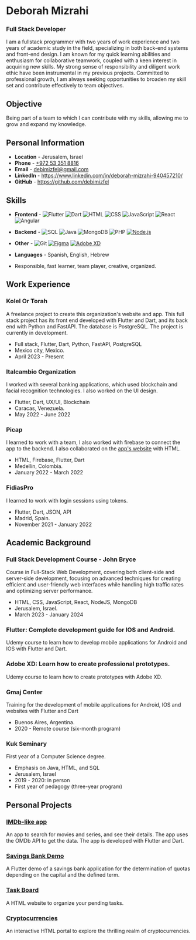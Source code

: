 # Deborah Mizrahi

### Full Stack Developer

I am a fullstack programmer with two years of work experience and two years of academic study in the field, specializing in both back-end systems and front-end design. I am known for my quick learning abilities and enthusiasm for collaborative teamwork, coupled with a keen interest in acquiring new skills. My strong sense of responsibility and diligent work ethic have been instrumental in my previous projects. Committed to professional growth, I am always seeking opportunities to broaden my skill set and contribute effectively to team objectives.

## Objective

Being part of a team to which I can contribute with my skills, allowing me to grow and expand my knowledge.

## Personal Information

- **Location** - Jerusalem, Israel
- **Phone** - [+972 53 351 8816](tel:+972533518816)
- **Email** - [debimizfel@gmail.com](mailto:debimizfel@gmail.com)
- **LinkedIn** - https://www.linkedin.com/in/deborah-mizrahi-940457210/
- **GitHub** - https://github.com/debimizfel

## Skills

- **Frontend** - ![Flutter](https://raster.shields.io/badge/Flutter-02569B?logo=flutter&logoColor=white&style=flat)
 ![Dart](https://raster.shields.io/badge/Dart-0175C2?logo=dart&logoColor=white&style=flat)
 ![HTML](https://raster.shields.io/badge/HTML5-E34F26?logo=html5&logoColor=white&style=flat)
 ![CSS](https://raster.shields.io/badge/CSS3-1572B6?logo=css3&logoColor=white&style=flat)
 ![JavaScript](https://raster.shields.io/badge/JavaScript-F7DF1E?logo=javascript&logoColor=black&style=flat)
 ![React](https://img.shields.io/badge/React-61DAFB?logo=react&logoColor=white&style=flat)
 ![Angular](https://img.shields.io/badge/Angular-DD0031?logo=angular&logoColor=white&style=flat)


- **Backend** - ![SQL](https://raster.shields.io/badge/SQL-4479A1?style=flat)
 ![Java](https://raster.shields.io/badge/Java-007396?style=flat)
 ![MongoDB](https://img.shields.io/badge/MongoDB-47A248?logo=mongodb&logoColor=white&style=flat)
 ![PHP](https://img.shields.io/badge/PHP-777BB4?logo=php&logoColor=white&style=flat)
[![Node.js](https://img.shields.io/badge/Node.js-339933?logo=node.js&logoColor=white&style=flat)](https://nodejs.org/)


- **Other** - ![Git](https://raster.shields.io/badge/Git-F05032?logo=git&logoColor=white&style=flat)
[![Figma](https://img.shields.io/badge/Figma-2C2D72?logo=figma&logoColor=white&style=flat)](https://www.figma.com/)
[![Adobe XD](https://img.shields.io/badge/Adobe_XD-FF61F6?logo=adobe-xd&logoColor=white&style=flat)](https://www.adobe.com/products/xd.html)

- **Languages** - Spanish, English, Hebrew

- Responsible, fast learner, team player, creative, organized.

## Work Experience

### Kolel Or Torah

A freelance project to create this organization's website and app. This full stack project has its front end developed with Flutter and Dart, and its back end with Python and FastAPI. The database is PostgreSQL. The project is currently in development.

- Full stack, Flutter, Dart, Python, FastAPI, PostgreSQL
- Mexico city, Mexico.
- April 2023 - Present

### Italcambio Organization

I worked with several banking applications, which used blockchain and facial recognition technologies. I also worked on the UI design.

- Flutter, Dart, UX/UI, Blockchain
- Caracas, Venezuela.
- May 2022 - June 2022

### Picap

I learned to work with a team, I also worked with firebase to connect the app to the backend. I also collaborated on the [app's website](https://www.cocoa.app/) with HTML.

- HTML, Firebase, Flutter, Dart
- Medellín, Colombia.
- January 2022 - March 2022

### FidiasPro

I learned to work with login sessions using tokens.

- Flutter, Dart, JSON, API
- Madrid, Spain.
- November 2021 - January 2022

## Academic Background

### Full Stack Development Course - John Bryce

Course in Full-Stack Web Development, covering both client-side and server-side development, focusing on advanced techniques for creating efficient and user-friendly web interfaces while handling high traffic rates and optimizing server performance.

- HTML, CSS, JavaScript, React, NodeJS, MongoDB
- Jerusalem, Israel.
- March 2023 - January 2024

### Flutter: Complete development guide for IOS and Android.

Udemy course to learn how to develop mobile applications for Android and IOS with Flutter and Dart.

### Adobe XD: Learn how to create professional prototypes.

Udemy course to learn how to create prototypes with Adobe XD.

### Gmaj Center

Training for the development of mobile applications for Android, IOS and websites with Flutter and Dart

- Buenos Aires, Argentina.
- 2020 - Remote course (six-month program)

### Kuk Seminary

First year of a Computer Science degree.

- Emphasis on Java, HTML, and SQL
- Jerusalem, Israel
- 2019 - 2020: in person
- First year of pedagogy (three-year program)

## Personal Projects

### [IMDb-like app](https://github.com/debimizfel/Proyecto-IMDb)

An app to search for movies and series, and see their details. The app uses the OMDb API to get the data. The app is developed with Flutter and Dart.

### [Savings Bank Demo](https://github.com/debimizfel/Caja-de-ahorro--Demo-)

A Flutter demo of a savings bank application for the determination of quotas depending on the capital and the defined term.

### [Task Board](https://github.com/debimizfel/Task-Board)

A HTML website to organize your pending tasks.

### [Cryptocurrencies](https://github.com/debimizfel-john-brice/Cryptocurrencies)

An interactive HTML portal to explore the thrilling realm of cryptocurrencies.
